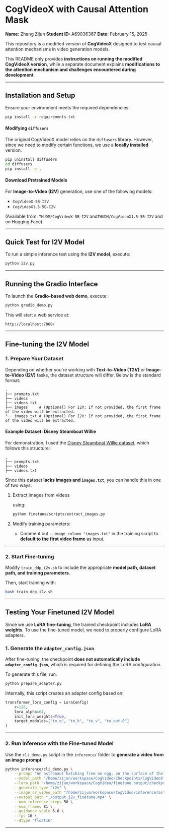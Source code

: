 # CogVideoX with Causal Attention Mask
**Name:** Zhang Zijun   **Student ID:** A69036367   **Date:** February 15, 2025  

This repository is a modified version of **CogVideoX** designed to test causal attention mechanisms in video generation models. 

This README only provides **instructions on running the modified CogVideoX version**, while a separate document explains **modifications to the attention mechanism and challenges encountered during development**.

---

## Installation and Setup

Ensure your environment meets the required dependencies:

```bash
pip install -r requirements.txt
```

#### Modifying `diffusers`

The original CogVideoX model relies on the `diffusers` library. However, since we need to modify certain functions, we use a **locally installed** version:

```bash
pip uninstall diffusers
cd diffusers
pip install -e .
```

#### Download Pretrained Models

For **Image-to-Video (I2V)** generation, use one of the following models:

- `CogVideoX-5B-I2V`
- `CogVideoX1.5-5B-I2V`

(Available from: `THUDM/CogVideoX-5B-I2V` and`THUDM/CogVideoX1.5-5B-I2V` and  on Hugging Face)

------

## Quick Test for I2V Model

To run a simple inference test using the **I2V model**, execute:

```bash
python i2v.py
```

------

## Running the Gradio Interface

To launch the **Gradio-based web demo**, execute:

```bash
python gradio_demo.py
```

This will start a web service at:

```
http://localhost:7860/
```

------

## Fine-tuning the I2V Model

### 1. Prepare Your Dataset

Depending on whether you're working with **Text-to-Video (T2V)** or **Image-to-Video (I2V)** tasks, the dataset structure will differ. Below is the standard format:

```
.
├── prompts.txt
├── videos
├── videos.txt
├── images     # (Optional) For I2V: If not provided, the first frame of the video will be extracted.
└── images.txt # (Optional) For I2V: If not provided, the first frame of the video will be extracted.
```

#### Example Dataset: **Disney Steamboat Willie**

For demonstration, I used the [Disney Steamboat Willie dataset](https://huggingface.co/datasets/Wild-Heart/Disney-VideoGeneration-Dataset), which follows this structure:

```
.
├── prompts.txt
├── videos
├── videos.txt
```

Since this dataset **lacks images and `images.txt`**, you can handle this in one of two ways:

1. Extract images from videos

    using:

   ```bash
   python finetune/scripts/extract_images.py
   ```

2. Modify training parameters:

   - Comment out `--image_column "images.txt"` in the training script to **default to the first video frame** as input.

------

### 2. Start Fine-tuning

Modify `train_ddp_i2v.sh` to include the appropriate **model path, dataset path, and training parameters**.

Then, start training with:

```bash
bash train_ddp_i2v.sh
```

------

## Testing Your Finetuned I2V Model

Since we use **LoRA fine-tuning**, the trained checkpoint includes **LoRA weights**. To use the fine-tuned model, we need to properly configure LoRA adapters.

### 1. Generate the `adapter_config.json`

After fine-tuning, the checkpoint **does not automatically include `adapter_config.json`**, which is required for defining the LoRA configuration.

To generate this file, run:

```bash
python prepare_adapter.py
```

Internally, this script creates an adapter config based on:

```python
transformer_lora_config = LoraConfig(
    r=128,
    lora_alpha=64,
    init_lora_weights=True,
    target_modules=["to_q", "to_k", "to_v", "to_out.0"]
)
```

------

### 2. Run Inference with the Fine-tuned Model

Use the `cli_demo.py` script in the `inference/` folder to **generate a video from an image prompt**:

```bash
python inference/cli_demo.py \
    --prompt "An astronaut hatching from an egg, on the surface of the moon, the darkness and depth of space realized in the background. High quality, ultra-realistic detail and breathtaking movie-like camera shot." \
    --model_path "/home/zijun/workspace/CogVideo/checkpoints/CogVideoX-5B-I2V" \
    --lora_path "/home/zijun/workspace/CogVideo/finetune_output/checkpoint-9" \
    --generate_type "i2v" \
    --image_or_video_path "/home/zijun/workspace/CogVideo/inference/astronaut.jpg" \
    --output_path "./output_i2v_finetune.mp4" \
    --num_inference_steps 50 \
    --num_frames 81 \
    --guidance_scale 6.0 \
    --fps 16 \
    --dtype "float16"
```

------


